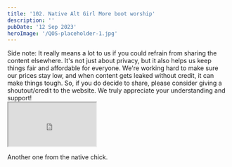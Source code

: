 ```yaml
---
title: '102. Native Alt Girl More boot worship'
description: ''
pubDate: '12 Sep 2023'
heroImage: '/QOS-placeholder-1.jpg'
---
```

<div class="video_paragraph_header"> Side note: It really means a lot to us if you could refrain from sharing the content elsewhere. It's not just about privacy, but it also helps us keep things fair and affordable for everyone. We're working hard to make sure our prices stay low, and when content gets leaked without credit, it can make things tough. So, if you do decide to share, please consider giving a shoutout/credit to the website. We truly appreciate your understanding and support!</div>

<iframe src="https://drive.google.com/file/d/1RDVMrw2aqgBqFcKachu4kyM85LAVEtLb/preview" width="200" height="100" allow="autoplay" allowfullscreen="allowfullscreen"></iframe>

Another one from the native chick.
<br>
<br>
<!---<a class="read_more" href="https://drive.google.com/file/d/1RDVMrw2aqgBqFcKachu4kyM85LAVEtLb/view?usp=sharing">Download</a>--->